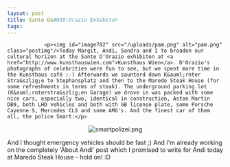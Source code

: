 ```yaml
---
layout: post
title: Sante D&#039;Orazio Exhibiton
tags:
---
```



                <p><img id="image782" src="/uploads/pam.png" alt="pam.png" class="postimg"/>Today Margit, Andi, Sandra and I to broaden our cultural horizon at the Sante D'Orazio exhibiton at <a href="http://www.kunsthauswien.com">Kunsthaus Wien</a>. D'Orazio's photographs of celebrities were fun to see, but we spent more time in the Kunsthaus café :-) Afterwards we saunterd down K&auml;rnter Stra&szlig;e to Stephansplatz and then to the Maredo Steak House (for some refreshments in terms of steak). The underground parking lot (K&auml;rnterstra&szlig;en Garage) we drove in was packed with some nice cars, especially two, identical in construction, Aston Martin DB9, both LHD vehicles and both with GB license plate, some Porsche Cayenne S, Mercedes CLS and some AMG's. And the finest car of them all, the police Smart:</p>
<div style="text-align: center;"><img id="image784" src="/uploads/smartpolizei.png" alt="smartpolizei.png" /></div>
<p>And I thought emergency vehicles should be fast ;) And I'm already working on the completely 'About Andi' post which I promised to write for Andi today at Maredo Steak House - hold on! :D</p>
